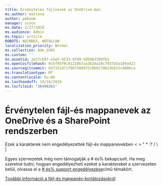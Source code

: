 ```yaml
---
title: Érvénytelen fájlnevek az OneDrive-ban
ms.author: matteva
author: pebaum
manager: scotv
ms.date: 2/27/2018
ms.audience: Admin
ms.topic: article
ROBOTS: NOINDEX, NOFOLLOW
localization_priority: Normal
ms.collection: Adm_O365
ms.custom: ''
ms.assetid: 1e27cb97-e3e5-4533-9f49-585b63399fb5
ms.openlocfilehash: 0cbf05f9c0121867aa3b24a10c7037d3a189ad22
ms.sourcegitcommit: 037331d71f06750d972c0b6278b23bb15c4806ca
ms.translationtype: MT
ms.contentlocale: hu-HU
ms.lasthandoff: 10/18/2019
ms.locfileid: "36498201"
---
```

# <a name="invalid-file-and-folder-names-in-onedrive-and-sharepoint"></a>Érvénytelen fájl-és mappanevek az OneDrive és a SharePoint rendszerben

Ezek a karakterek nem engedélyezettek fájl-és mappanevekben \< \> " \* :? / \ | 
  
Egyes szervezetek még nem támogatják a # és% bekapcsolt. Ha meg szeretné tudni, hogyan engedélyezheti ezeket a karaktereket a szervezeten belül, olvassa el a [# és% support engedélyezése](https://go.microsoft.com/fwlink/?linkid=862611)című témakört. 
  
[További információ a fájl-és mappanév-korlátozásokról](https://go.microsoft.com/fwlink/?linkid=866430)
  

